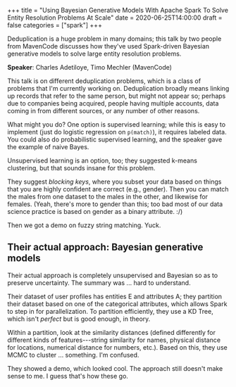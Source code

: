 +++
title = "Using Bayesian Generative Models With Apache Spark To Solve Entity Resolution Problems At Scale"
date = 2020-06-25T14:00:00
draft = false
categories = ["spark"]
+++

Deduplication is a huge problem in many domains; this talk by two people from MavenCode discusses how they've used Spark-driven Bayesian generative models to solve large entity resolution problems.

<!--more-->

**Speaker**: Charles Adetiloye, Timo Mechler (MavenCode)

This talk is on different deduplication problems, which is a class of problems that I'm currently working on. Deduplication broadly means linking up records that refer to the same person, but might not appear so; perhaps due to companies being acquired, people having multiple accounts, data coming in from different sources, or any number of other reasons.

What might you do? One option is supervised learning; while this is easy to implement (just do logistic regression on `p(match)`), it requires labeled data. You could also do probabilistic supervised learning, and the speaker gave the example of naive Bayes.

Unsupervised learning is an option, too; they suggested k-means clustering, but that sounds insane for this problem. 

They suggest *blocking keys*, where you subset your data based on things that you are highly confident are correct (e.g., gender). Then you can match the males from one dataset to the males in the other, and likewise for females. (Yeah, there's more to gender than this; too bad most of our data science practice is based on gender as a binary attribute. :/)

Then we got a demo on fuzzy string matching. Yuck.

## Their actual approach: Bayesian generative models
Their actual approach is completely unsupervised and Bayesian so as to preserve uncertainty. The summary was ... hard to understand. 

Their dataset of user profiles has entities E and attributes A; they partition their dataset based on one of the categorical attributes, which allows Spark to step in for parallelization. To partition efficiently, they use a KD Tree, which isn't *perfect* but is good enough, in theory.

Within a partition, look at the similarity distances (defined differently for different kinds of features---string similarity for names, physical distance for locations, numerical distance for numbers, etc.). Based on this, they use MCMC to cluster ... something. I'm confused.

They showed a demo, which looked cool. The approach still doesn't make sense to me. I guess that's how these go.





